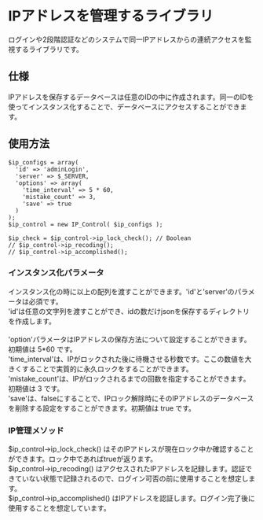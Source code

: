 # IPアドレスを管理するライブラリ
ログインや2段階認証などのシステムで同一IPアドレスからの連続アクセスを監視するライブラリです。

## 仕様
IPアドレスを保存するデータベースは任意のIDの中に作成されます。同一のIDを使ってインスタンス化することで、データベースにアクセスすることができます。

## 使用方法
```
$ip_configs = array(
  'id' => 'adminLogin',
  'server' => $_SERVER,
  'options' => array(
    'time_interval' => 5 * 60,
    'mistake_count' => 3,
    'save' => true
  )
);
$ip_control = new IP_Control( $ip_configs );

$ip_check = $ip_control->ip_lock_check(); // Boolean
// $ip_control->ip_recoding();
// $ip_control->ip_accomplished();
```

### インスタンス化パラメータ
インスタンス化の時に以上の配列を渡すことができます。'id'と'server'のパラメータは必須です。<br>
'id'は任意の文字列を渡すことができ、idの数だけjsonを保存するディレクトリを作成します。<br>
<br>
'option'パラメータはIPアドレスの保存方法について設定することができます。初期値は 5*60 です。<br>
'time_interval'は、IPがロックされた後に待機させる秒数です。ここの数値を大きくすることで実質的に永久ロックをすることができます。
'mistake_count'は、IPがロックされるまでの回数を指定することができます。初期値は 3 です。<br>
'save'は、falseにすることで、IPロック解除時にそのIPアドレスのデータベースを削除する設定をすることができます。初期値は true です。

### IP管理メソッド
$ip_control->ip_lock_check\(\) はそのIPアドレスが現在ロック中か確認することができます。ロック中であればtrueが返ります。<br>
$ip_control->ip_recoding\(\) はアクセスされたIPアドレスを記録します。認証できていない状態で記録されるので、ログイン可否の前に使用することを想定します。<br>
$ip_control->ip_accomplished\(\) はIPアドレスを認証します。ログイン完了後に使用することを想定しています。